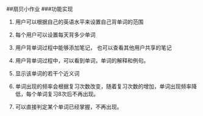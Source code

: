 ##扇贝小作业
###功能实现
1. 用户可以根据自己的英语水平来设置自己背单词的范围

2. 每个用户可以设置每天背多少单词

3. 用户背单词过程中能够添加笔记， 也可以查看其他用户共享的笔记

4. 用户背单词过程中，可以看到单词，单词的解释和例句。

5. 显示该单词的若干个近义词
6. 单词出现的频率会根据复习次数改变，随着复习次数的增加，单词出现频率降低，每个单词复习8次后不再出现。
7. 可以直接判定某个单词已经掌握，不再出现。  

